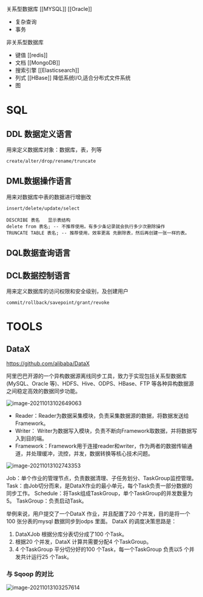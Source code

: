 关系型数据库
[[MYSQL]]
[[Oracle]] 

* 复杂查询
* 事务

非关系型数据库

* 键值 [[redis]]
* 文档 [[MongoDB]]
* 搜索引擎  [[Elasticsearch]]
* 列式  [[HBase]]     降低系统I/O,适合分布式文件系统
* 图  





# SQL

## DDL 数据定义语言

用来定义数据库对象：数据库，表，列等
```shell
create/alter/drop/rename/truncate
```

## DML数据操作语言

用来对数据库中表的数据进行增删改
```
insert/delete/update/select
```

```
DESCRIBE 表名   显示表结构
delete from 表名; -- 不推荐使用。有多少条记录就会执行多少次删除操作
TRUNCATE TABLE 表名; -- 推荐使用，效率更高 先删除表，然后再创建一张一样的表。
```

## DQL数据查询语言









## DCL数据控制语言

用来定义数据库的访问权限和安全级别，及创建用户
```
commit/rollback/savepoint/grant/revoke
```









# TOOLS

## DataX

https://github.com/alibaba/DataX

阿里巴巴开源的一个异构数据源离线同步工具，致力于实现包括关系型数据库(MySQL、Oracle 等)、HDFS、Hive、ODPS、HBase、FTP 等各种异构数据源之间稳定高效的数据同步功能。 

![image-20211013102649063](https://cuichonghe.oss-cn-shenzhen.aliyuncs.com/markdown/image-20211013102649063.png)

- Reader：Reader为数据采集模块，负责采集数据源的数据，将数据发送给Framework。
- Writer： Writer为数据写入模块，负责不断向Framework取数据，并将数据写入到目的端。
- Framework：Framework用于连接reader和writer，作为两者的数据传输通道，并处理缓冲，流控，并发，数据转换等核心技术问题。

![image-20211013102743353](https://cuichonghe.oss-cn-shenzhen.aliyuncs.com/markdown/image-20211013102743353.png)

Job：单个作业的管理节点，负责数据清理、子任务划分、TaskGroup监控管理。
Task：由Job切分而来，是DataX作业的最小单元，每个Task负责一部分数据的同步工作。
Schedule：将Task组成TaskGroup，单个TaskGroup的并发数量为5。
TaskGroup：负责启动Task。



举例来说，用户提交了一个DataX 作业，并且配置了20 个并发，目的是将一个100 张分表的mysql 数据同步到odps 里面。 DataX 的调度决策思路是：

1. DataXJob 根据分库分表切分成了100 个Task。
2. 根据20 个并发，DataX 计算共需要分配4 个TaskGroup。
3. 4 个TaskGroup 平分切分好的100 个Task，每一个TaskGroup 负责以5 个并发共计运行25 个Task。

### 与 Sqoop 的对比

![image-20211013103257614](https://cuichonghe.oss-cn-shenzhen.aliyuncs.com/markdown/image-20211013103257614.png)